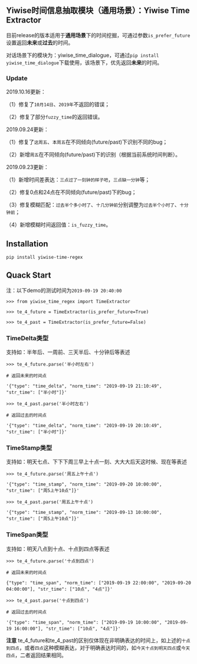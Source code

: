 ## Yiwise时间信息抽取模块（通用场景）：Yiwise Time Extractor

目前release的版本适用于**通用场景**下的时间挖掘，可通过参数`is_prefer_future`设置返回**未来**或**过去**的时间。

对话场景下的模块为：yiwise_time_dialogue，可通过`pip install yiwise_time_dialogue`下载使用，该场景下，优先返回**未来**的时间。

### Update

2019.10.16更新：

（1）修复了`10月14日`、`2019年`不返回的错误；

（2）修复了部分`fuzzy_time`的返回错误。

2019.09.24更新：

（1）修复了`这周五`、`本周五`在不同倾向(future/past)下识别不同的bug；

（2）新增`周五`在不同倾向(future/past)下的识别（根据当前系统时间判断）。

2019.09.23更新：

（1）新增时间差表达：`三点过了一刻钟的样子吧`，`三点缺一分钟`等；

（2）修复0点和24点在不同倾向(future/past)下的bug；

（3）修复模糊匹配：`过去半个多小时了`、`十几分钟前`分别调整为`过去半个小时了`、`十分钟前`；

（4）新增模糊时间返回值：`is_fuzzy_time`。

## Installation
```
pip install yiwise-time-regex
```

## Quack Start
注：以下demo的测试时间为`2019-09-19 20:40:00`
```
>>> from yiwise_time_regex import TimeExtractor

>>> te_4_future = TimeExtractor(is_prefer_future=True)

>>> te_4_past = TimeExtractor(is_prefer_future=False)
```

### TimeDelta类型

支持如：半年后、一周前、三天半后、十分钟后等表述

```
>>> te_4_future.parse('半小时左右')

# 返回未来的时间点

'{"type": "time_delta", "norm_time": "2019-09-19 21:10:49", "str_time": ["半小时"]}'

>>> te_4_past.parse('半小时左右')

# 返回过去的时间点

'{"type": "time_delta", "norm_time": "2019-09-19 20:10:49", "str_time": ["半小时"]}'

```

### TimeStamp类型

支持如：明天七点、下下下周三早上十点一刻、大大大后天这时候、现在等表述

```
>>> te_4_future.parse('周五上午十点')

'{"type": "time_stamp", "norm_time": "2019-09-20 10:00:00", "str_time": ["周5上午10点"]}'

>>> te_4_past.parse('周五上午十点')

'{"type": "time_stamp", "norm_time": "2019-09-13 10:00:00", "str_time": ["周5上午10点"]}'

```

### TimeSpan类型

支持如：明天八点到十点、十点到四点等表述

```
>>> te_4_future.parse('十点到四点')

# 返回未来的时间点

{"type": "time_span", "norm_time": ["2019-09-19 22:00:00", "2019-09-20 04:00:00"], "str_time": ["10点", "4点"]}'

>>> te_4_past.parse('十点到四点')

# 返回过去的时间点

'{"type": "time_span", "norm_time": ["2019-09-19 10:00:00", "2019-09-19 16:00:00"], "str_time": ["10点", "4点"]}'

```

**注意**
te_4_future和te_4_past的区别仅体现在非明确表达的时间上，如上述的`十点到四点`，或者`四点`这种模糊表达，对于明确表达时间的，如`今天十点到明天四点`或`今天四点`，二者返回结果相同。